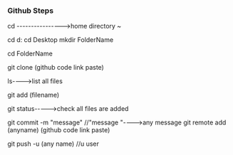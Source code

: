 ### Github Steps

cd ---------------->home directory ~

cd d: 
cd Desktop
mkdir FolderName

cd FolderName

git clone (github code link paste)

ls---->list all files

git add (filename)

git status----->check all files are added

git commit -m "message" //"message "---->any message 
git remote add (anyname) (github code link paste)

git push -u (any name) //u user
